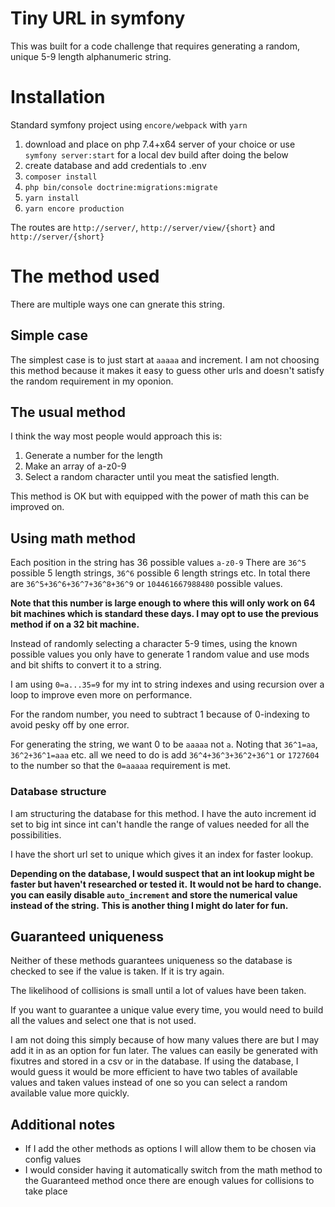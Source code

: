 # Tiny URL in symfony
This was built for a code challenge that requires generating a random, unique 5-9 length alphanumeric string.

# Installation
Standard symfony project using `encore/webpack` with `yarn` 

1. download and place on php 7.4+x64 server of your choice or use `symfony server:start` for a local dev build after doing the below
2. create database and add credentials to .env
3. `composer install`
4. `php bin/console doctrine:migrations:migrate`
5. `yarn install`
6. `yarn encore production`

The routes are `http://server/`, `http://server/view/{short}` and `http://server/{short}`

# The method used
There are multiple ways one can gnerate this string.

## Simple case
The simplest case is to just start at `aaaaa` and increment. 
I am not choosing this method because it makes it easy to guess other urls and doesn't satisfy the random requirement in my oponion.

## The usual method
I think the way most people would approach this is:
1. Generate a number for the length
2. Make an array of a-z0-9
3. Select a random character until you meat the satisfied length.

This method is OK but with equipped with the power of math this can be improved on.

## Using math method
Each position in the string has 36 possible values `a-z0-9`
There are `36^5` possible 5 length strings, `36^6` possible 6 length strings etc.
In total there are `36^5+36^6+36^7+36^8+36^9` or `104461667988480` possible values. 

**Note that this number is large enough to where this will only work on 64 bit machines which is standard these days. I may opt to use the previous method if on a 32 bit machine.**

Instead of randomly selecting a character 5-9 times, using the known possible values you only have to generate 1 random value and use mods and bit shifts to convert it to a string.

I am using `0=a...35=9` for my int to string indexes and using recursion over a loop to improve even more on performance.

For the random number, you need to subtract 1 because of 0-indexing to avoid pesky off by one error.

For generating the string, we want 0 to be `aaaaa` not `a`. 
Noting that `36^1=aa`, `36^2+36^1=aaa` etc. all we need to do is add `36^4+36^3+36^2+36^1` or `1727604` to the number so that the `0=aaaaa` requirement is met.

### Database structure
I am structuring the database for this method. 
I have the auto increment id set to big int since int can't handle the range of values needed for all the possibilities.

I have the short url set to unique which gives it an index for faster lookup.

**Depending on the database, I would suspect that an int lookup might be faster but haven't researched or tested it.**
**It would not be hard to change. you can easily disable `auto_increment` and store the numerical value instead of the string.**
**This is another thing I might do later for fun.**
 
## Guaranteed uniqueness 
Neither of these methods guarantees uniqueness so the database is checked to see if the value is taken. If it is try again.

The likelihood of collisions is small until a lot of values have been taken. 

If you want to guarantee a unique value every time, you would need to build all the values and select one that is not used.

I am not doing this simply because of how many values there are but I may add it in as an option for fun later. 
The values can easily be generated with fixutres and stored in a csv or in the database. If using the database, 
I would guess it would be more efficient to have two tables of available values and taken values instead of one 
so you can select a random available value more quickly. 

## Additional notes
- If I add the other methods as options I will allow them to be chosen via config values
- I would consider having it automatically switch from the math method to the Guaranteed method once there are enough values for collisions to take place